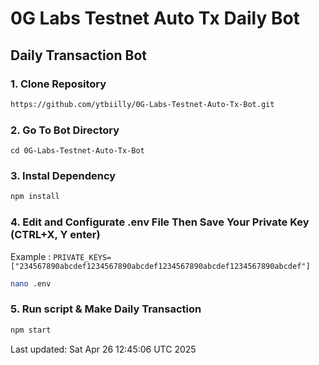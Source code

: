 # 0G Labs Testnet Auto Tx Daily Bot 

## Daily Transaction Bot


### 1. Clone Repository

```bash
https://github.com/ytbiilly/0G-Labs-Testnet-Auto-Tx-Bot.git
```

### 2. Go To Bot Directory
```
cd 0G-Labs-Testnet-Auto-Tx-Bot
```

### 3. Instal Dependency

```bash
npm install
```

### 4. Edit and Configurate .env File Then Save Your Private Key (CTRL+X, Y enter)
Example : `PRIVATE_KEYS=["234567890abcdef1234567890abcdef1234567890abcdef1234567890abcdef"]`
```bash
nano .env
```

### 5. Run script & Make Daily Transaction

```bash
npm start
```

Last updated: Sat Apr 26 12:45:06 UTC 2025
